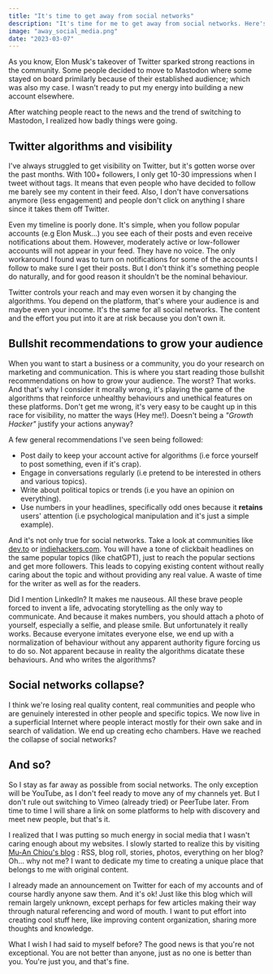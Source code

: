 ```yaml
---
title: "It's time to get away from social networks"
description: "It's time for me to get away from social networks. Here's why."
image: "away_social_media.png"
date: "2023-03-07"
---
```


As you know, Elon Musk's takeover of Twitter sparked strong reactions in the community. Some people decided to move to Mastodon where some stayed on board primilarly because of their established audience; which was also my case. I wasn't ready to put my energy into building a new account elsewhere.

After watching people react to the news and the trend of switching to Mastodon, I realized how badly things were going.

## Twitter algorithms and visibility

I've always struggled to get visibility on Twitter, but it's gotten worse over the past months. With 100+ followers, I only get 10-30 impressions when I tweet without tags. It means that even people who have decided to follow me barely see my content in their feed. Also, I don't have conversations anymore (less engagement) and people don't click on anything I share since it takes them off Twitter.

Even my timeline is poorly done. It's simple, when you follow popular accounts (e.g Elon Musk...) you see each of their posts and even receive notifications about them. However, moderately active or low-follower accounts will not appear in your feed. They have no voice. The only workaround I found was to turn on notifications for some of the accounts I follow to make sure I get their posts. But I don't think it's something people do naturally, and for good reason it shouldn't be the nominal behaviour.

Twitter controls your reach and may even worsen it by changing the algorithms. You depend on the platform, that's where your audience is and maybe even your income. It's the same for all social networks. The content and the effort you put into it are at risk because you don't own it.

## Bullshit recommendations to grow your audience

When you want to start a business or a community, you do your research on marketing and communication. This is where you start reading those bullshit recommendations on how to grow your audience. The worst? That works. And that's why I consider it morally wrong, it's playing the game of the algorithms that reinforce unhealthy behaviours and unethical features on these platforms. Don't get me wrong, it's very easy to be caught up in this race for visibility, no matter the ways (Hey me!). Doesn't being a _"Growth Hacker"_ justify your actions anyway?

A few general recommendations I've seen being followed:

- Post daily to keep your account active for algorithms (i.e force yourself to post something, even if it's crap).
- Engage in conversations regularly (i.e pretend to be interested in others and various topics).
- Write about political topics or trends (i.e you have an opinion on everything).
- Use numbers in your headlines, specifically odd ones because it **retains** users' attention (i.e psychological manipulation and it's just a simple example).

And it's not only true for social networks. Take a look at communities like [dev.to](https://dev.to/) or [indiehackers.com](https://www.indiehackers.com/). You will have a tone of clickbait headlines on the same popular topics (like chatGPT), just to reach the popular sections and get more followers. This leads to copying existing content without really caring about the topic and without providing any real value. A waste of time for the writer as well as for the readers.

Did I mention LinkedIn? It makes me nauseous. All these brave people forced to invent a life, advocating storytelling as the only way to communicate. And because it makes numbers, you should attach a photo of yourself, especially a selfie, and please smile. But unfortunately it really works. Because everyone imitates everyone else, we end up with a normalization of behaviour without any apparent authority figure forcing us to do so. Not apparent because in reality the algorithms dicatate these behaviours. And who writes the algorithms?

## Social networks collapse?

I think we're losing real quality content, real communities and people who are genuinely interested in other people and specific topics. We now live in a superficial Internet where people interact mostly for their own sake and in search of validation. We end up creating echo chambers. Have we reached the collapse of social networks?

## And so?

So I stay as far away as possible from social networks. The only exception will be YouTube, as I don't feel ready to move any of my channels yet. But I don't rule out switching to Vimeo (already tried) or PeerTube later. From time to time I will share a link on some platforms to help with discovery and meet new people, but that's it.

I realized that I was putting so much energy in social media that I wasn't caring enough about my websites. I slowly started to realize this by visiting [Mu-An Chiou's blog](https://muan.co/) : RSS, blog roll, stories, photos, everything on her blog? Oh... why not me? I want to dedicate my time to creating a unique place that belongs to me with original content.

I already made an announcement on Twitter for each of my accounts and of course hardly anyone saw them. And it's ok! Just like this blog which will remain largely unknown, except perhaps for few articles making their way through natural referencing and word of mouth. I want to put effort into creating cool stuff here, like improving content organization, sharing more thoughts and knowledge.

What I wish I had said to myself before? The good news is that you're not exceptional. You are not better than anyone, just as no one is better than you. You're just you, and that's fine.
